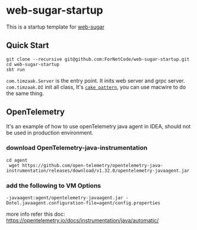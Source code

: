 # web-sugar-startup
This is a startup template for [web-sugar](https://github.com/ForNetCode/web-sugar)
## Quick Start
```shell
git clone --recursive git@github.com:ForNetCode/web-sugar-startup.git
cd web-sugar-startup
sbt run
```



`com.timzaak.Server` is the entry point. It inits web server and grpc server.
`com.timzaak.DI` init all class, It's [`cake pattern`](https://www.baeldung.com/scala/cake-pattern), you can use macwire
to do the same thing.


## OpenTelemetry
It's an example of how to use openTelemetry java agent in IDEA, should not be used in production environment.
### download OpenTelemetry-java-instrumentation
```shell
cd agent
 wget https://github.com/open-telemetry/opentelemetry-java-instrumentation/releases/download/v1.32.0/opentelemetry-javaagent.jar
```
### add the following to VM Options
```shell
-javaagent:agent/opentelemetry-javaagent.jar -Dotel.javaagent.configuration-file=agent/config.properties
```
more info refer this doc: https://opentelemetry.io/docs/instrumentation/java/automatic/



